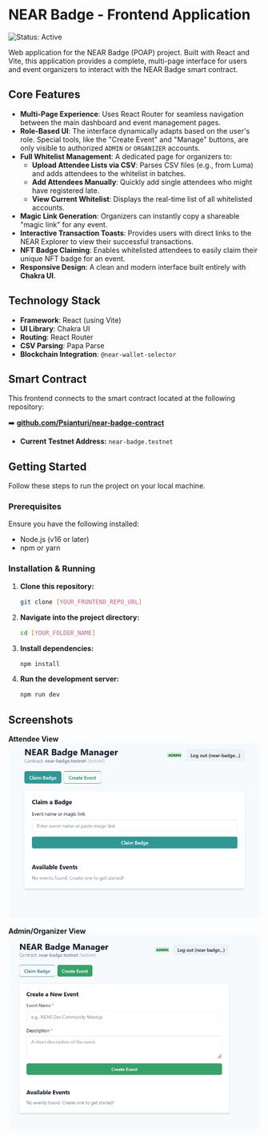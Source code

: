 # NEAR Badge - Frontend Application

![Status: Active](https://img.shields.io/badge/status-active-success.svg)

Web application for the NEAR Badge (POAP) project. Built with React and Vite, this application provides a complete, multi-page interface for users and event organizers to interact with the NEAR Badge smart contract.

## Core Features

-   **Multi-Page Experience**: Uses React Router for seamless navigation between the main dashboard and event management pages.
-   **Role-Based UI**: The interface dynamically adapts based on the user's role. Special tools, like the "Create Event" and "Manage" buttons, are only visible to authorized `ADMIN` or `ORGANIZER` accounts.
-   **Full Whitelist Management**: A dedicated page for organizers to:
    -   **Upload Attendee Lists via CSV**: Parses CSV files (e.g., from Luma) and adds attendees to the whitelist in batches.
    -   **Add Attendees Manually**: Quickly add single attendees who might have registered late.
    -   **View Current Whitelist**: Displays the real-time list of all whitelisted accounts.
-   **Magic Link Generation**: Organizers can instantly copy a shareable "magic link" for any event.
-   **Interactive Transaction Toasts**: Provides users with direct links to the NEAR Explorer to view their successful transactions.
-   **NFT Badge Claiming**: Enables whitelisted attendees to easily claim their unique NFT badge for an event.
-   **Responsive Design**: A clean and modern interface built entirely with **Chakra UI**.

## Technology Stack

-   **Framework**: React (using Vite)
-   **UI Library**: Chakra UI
-   **Routing**: React Router
-   **CSV Parsing**: Papa Parse
-   **Blockchain Integration**: `@near-wallet-selector`

## Smart Contract

This frontend connects to the smart contract located at the following repository:

➡️ **[github.com/Psianturi/near-badge-contract](https://github.com/Psianturi/near-badge-contract)**

-   **Current Testnet Address:** `near-badge.testnet`

## Getting Started

Follow these steps to run the project on your local machine.

### Prerequisites

Ensure you have the following installed:
-   Node.js (v16 or later)
-   npm or yarn

### Installation & Running

1.  **Clone this repository:**
    ```bash
    git clone [YOUR_FRONTEND_REPO_URL]
    ```

2.  **Navigate into the project directory:**
    ```bash
    cd [YOUR_FOLDER_NAME]
    ```

3.  **Install dependencies:**
    ```bash
    npm install
    ```

4.  **Run the development server:**
    ```bash
    npm run dev
    ```


## Screenshots

**Attendee View**
![alt text](01.png)

**Admin/Organizer View**
![alt text](02.png)